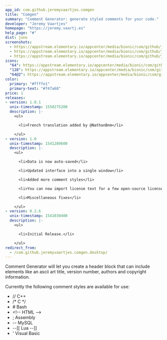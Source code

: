 ```yaml
---
app_id: com.github.jeremyvaartjes.comgen
title: "Comgen"
summary: "Comment Generator: generate styled comments for your code."
developer: "Jeremy Vaartjes"
homepage: "https://jeremy.vaartj.es"
help_page: "#"
dist: juno
screenshots:
  - https://appstream.elementary.io/appcenter/media/bionic/com/github/jeremyvaartjes.comgen/1014C63330020BA13AE4F0133E144FEB/screenshots/image-1_orig.png
  - https://appstream.elementary.io/appcenter/media/bionic/com/github/jeremyvaartjes.comgen/1014C63330020BA13AE4F0133E144FEB/screenshots/image-2_orig.png
  - https://appstream.elementary.io/appcenter/media/bionic/com/github/jeremyvaartjes.comgen/1014C63330020BA13AE4F0133E144FEB/screenshots/image-3_orig.png
icons:
  "64": https://appstream.elementary.io/appcenter/media/bionic/com/github/jeremyvaartjes.comgen/1014C63330020BA13AE4F0133E144FEB/icons/64x64/com.github.jeremyvaartjes.comgen_com.github.jeremyvaartjes.comgen.png
  "128": https://appstream.elementary.io/appcenter/media/bionic/com/github/jeremyvaartjes.comgen/1014C63330020BA13AE4F0133E144FEB/icons/128x128/com.github.jeremyvaartjes.comgen_com.github.jeremyvaartjes.comgen.png
  "64@2": https://appstream.elementary.io/appcenter/media/bionic/com/github/jeremyvaartjes.comgen/1014C63330020BA13AE4F0133E144FEB/icons/64x64@2/com.github.jeremyvaartjes.comgen_com.github.jeremyvaartjes.comgen.png
color:
  primary: "#ffffe1"
  primary-text: "#747a68"
price: 1
releases:
- version: 1.0.1
  unix-timestamp: 1550275200
  description: |-
    <ul>

      <li>French translation added by @NathanBnm</li>

    </ul>
- version: 1.0
  unix-timestamp: 1541289600
  description: |-
    <ul>

      <li>Data is now auto-saved</li>

      <li>Updated interface into a single window</li>

      <li>Added more comment styles</li>

      <li>You can now import license text for a few open-source licenses</li>

      <li>Miscellaneous fixes</li>

    </ul>
- version: 0.2.6
  unix-timestamp: 1541030400
  description: |-
    <ul>

      <li>Initial Release.</li>

    </ul>
redirect_from:
  - /com.github.jeremyvaartjes.comgen.desktop/
---
```


<p>Comment Generator will let you create a header block that can include elements like an ascii art title, version number, authors and copyright information.</p>
<p>Currently the following comment styles are available for use:</p>
<ul>
  <li>// C++</li>
  <li>/* C */</li>
  <li># Bash</li>
  <li>&lt;!-- HTML --&gt;</li>
  <li>; Assembly</li>
  <li>-- MySQL</li>
  <li>--[[ Lua --]]</li>
  <li>&apos; Visual Basic</li>
</ul>